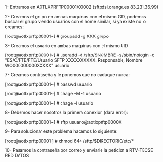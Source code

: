 1- Entramos en AOTLXPRFTP00001/00002 (sftpdsi.orange.es 83.231.36.99)

2- Creamos el grupo en ambas maquinas con el mismo GID, podemos buscar el grupo viendo usuarios con el home similar, si ya existe no lo creamos:

[root@aotlxprftp00001~] # groupadd -g XXX grupo

3- Creamos el usuario en ambas maquinas con el mismo UID

[root@aotlxprftp00001~] # useradd -d /sftp/$NOMBRE -s /sbin/nologin -c "ES/C/FTE/FTE/Usuario SFTP XXXXXXXXXX. Responsable, Nombre. WO000000000XXXXX" usuario

7- Creamos contraseña y le ponemos que no caduque nunca:

[root@aotlxprftp00001~] # passwd usuario

[root@aotlxprftp00001~] # chage -M -1 usuario

[root@aotlxprftp00001~] # chage -l usuario

8- Debemos hacer nosotros la primera conexion (dara error):

[root@aotlxprftp00001~] # sftp usuario@aotlxprftp0000X

9- Para solucionar este problema hacemos lo siguiente:

[root@aotlxprftp00001 ] # chmod 644 /sftp/$DIRECTORIO/etc/*

10- Pasamos la contraseña por correo y enviarle la peticion a RTV-TECSE RED DATOS